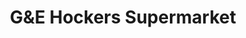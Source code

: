 ---
title: "G&E Hockers Supermarket"
url: /bethany-beach/gunde-hockers-supermarket/
shop: Supermarkt
---